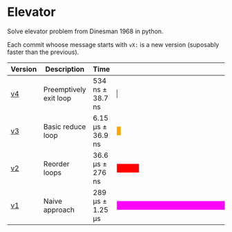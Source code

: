 # Elevator

Solve elevator problem from Dinesman 1968 in python.

Each commit whoose message starts with `vX:` is a new version (suposably faster than the previous).

<table>
  <thead>
    <tr>
      <th>Version</th>
      <th>Description</th>
      <th>Time
      <th width="400px"></th>
    </tr>
  </thead>
  <tbody>
    <tr>
      <td><a href="https://github.com/tiagocoutinho/elevator/tree/df742e0">v4</a></td>
      <td>Preemptively exit loop</td>
      <td>534 ns ± 38.7 ns</td>
      <td><div style="background-color:blue; width: 1px;">&nbsp;</div></td>
    </tr>
    <tr>
      <td><a href="https://github.com/tiagocoutinho/elevator/tree/a00b30c">v3</a></td>
      <td>Basic reduce loop</td>
      <td>6.15 μs ± 36.9 ns</td>
      <td><div style="background-color:orange; width: 9px;">&nbsp;</div></td>
    </tr>
    <tr>
      <td><a href="https://github.com/tiagocoutinho/elevator/tree/82bad78">v2</a></td>
      <td>Reorder loops</td>
      <td>36.6 μs ± 276 ns</td>
      <td><div style="background-color:red; width: 51px;">&nbsp;</div></td>
    </tr>
    <tr>
      <td><a href="https://github.com/tiagocoutinho/elevator/tree/82bad78">v1</a></td>
      <td>Naive approach</td>
      <td>289 μs ± 1.25 μs</td>
      <td><div style="background-color:magenta; width: 400px;">&nbsp;</div></td>
    </tr>
  </tbody>
</table>
